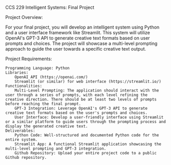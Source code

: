 CCS 229 Intelligent Systems: Final Project

Project Overview:

For your final project, you will develop an intelligent system using Python and a user interface framework like Streamlit. This system will utilize OpenAI's GPT-3 API to generate creative text formats based on user prompts and choices. The project will showcase a multi-level prompting approach to guide the user towards a specific creative text output.

Project Requirements:

    Programming Language: Python
    Libraries:
        OpenAI API (https://openai.com/)
        Streamlit (or similar) for web interface (https://streamlit.io/)
    Functionalities:
        Multi-Level Prompting: The application should interact with the user through a series of prompts, with each level refining the creative direction. There should be at least two levels of prompts before reaching the final prompt.
        GPT-3 Integration: Leverage OpenAI's GPT-3 API to generate creative text formats based on the user's prompts and choices.
        User Interface: Develop a user-friendly interface using Streamlit or a similar platform to guide users through the prompting process and display the generated creative text.
    Deliverables:
        Python Code: Well-structured and documented Python code for the entire system.
        Streamlit App: A functional Streamlit application showcasing the multi-level prompting and GPT-3 integration.
        Github Repository: Upload your entire project code to a public Github repository.

